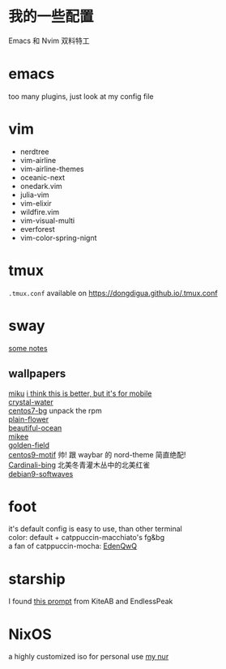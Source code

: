 # 我的一些配置
Emacs 和 Nvim 双料特工

# emacs
too many plugins, just look at my config file<br>

# vim
- nerdtree
- vim-airline
- vim-airline-themes
- oceanic-next
- onedark.vim
- julia-vim
- vim-elixir
- wildfire.vim
- vim-visual-multi
- everforest
- vim-color-spring-nignt

# tmux
`.tmux.conf` available on https://dongdigua.github.io/.tmux.conf

# sway
[some notes](https://dongdigua.github.io/wayland)

## wallpapers
[miku](https://wallpapers.com/wallpapers/cute-blue-aesthetic-hatsune-miku-hd-8n3mld5aokfzhjn3.html)
    [i think this is better, but it's for mobile](https://wallpapers.com/wallpapers/cute-blue-aesthetic-hatsune-miku-hd-8n3mld5aokfzhjn3.html)<br>
[crystal-water](https://www.reddit.com/r/wallpaper/comments/wid6qs/crystal_water_theme_1920x1080/)<br>
[centos7-bg](https://vault.centos.org/7.9.2009/os/Source/SPackages/centos-logos-70.0.6-3.el7.centos.src.rpm) unpack the rpm<br>
[plain-flower](https://www.reddit.com/r/unixporn/comments/wp3wpm/my_humble_desktop_bspwm)<br>
[beautiful-ocean](https://www.reddit.com/r/wallpaper/comments/scz5i6/beautiful_ocean_19201080/)<br>
[mikee](https://steamcommunity.com/sharedfiles/filedetails/?id=2018514041)<br>
[golden-field](https://steamcommunity.com/sharedfiles/filedetails/?id=2581587068)<br>
[centos9-motif](https://people.centos.org/areguera/backgrounds/c9/default/standard/hue-0.png) 帅! 跟 waybar 的 nord-theme 简直绝配!<br>
[Cardinali-bing](https://cn.bing.com/th?id=OHR.WinterberryBush_ZH-CN1414026440_1920x1200.jpg) 北美冬青灌木丛中的北美红雀<br>
[debian9-softwaves](https://wiki.debian.org/DebianArt/Themes/softWaves?action=AttachFile&do=view&target=attachment_wallpaper.png)<br>

# foot
it's default config is easy to use, than other terminal<br>
color: default + catppuccin-macchiato's fg&bg<br>
a fan of catppuccin-mocha: [EdenQwQ](https://github.com/EdenQwQ/dots)<br>

# starship
I found [this prompt](https://github.com/zimfw/magicmace) from KiteAB and EndlessPeak

# NixOS
a highly customized iso for personal use
[my nur](https://github.com/dongdigua/nur-pkg)
